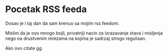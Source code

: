 # Pocetak RSS feeda

Dosao je i taj dan da sam krenuo sa mojim rss feedom.

Mislim da je ovo mnogo bojli, privatniji nacin za izrazavanje stava i misljenja nego na drustvenim mrezama na kojima je sadrzaj strogo regulisan.

Ako ovo citate gg

